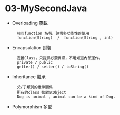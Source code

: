 # 03-MySecondJava

* Overloading 覆載

        相同function 名稱，建構多功能性的使用
        function(String)  /  function(String , int)

* Encapsulation 封裝

        定義Class，只提供必要資訊，不用知道內部運作。
        private / public
        getter() / setter() / toString()


* Inheritance 繼承

        父/子類別的繼承關係
        所有的class 都繼承Object
        Dog is animal , animal can be a kind of Dog.


* Polymorphism 多型